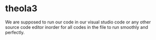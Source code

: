 # theola3
We are supposed to run our code in our visual studio code or any other source code editor inorder for all codes in the file to run smoothly and perfectly.
